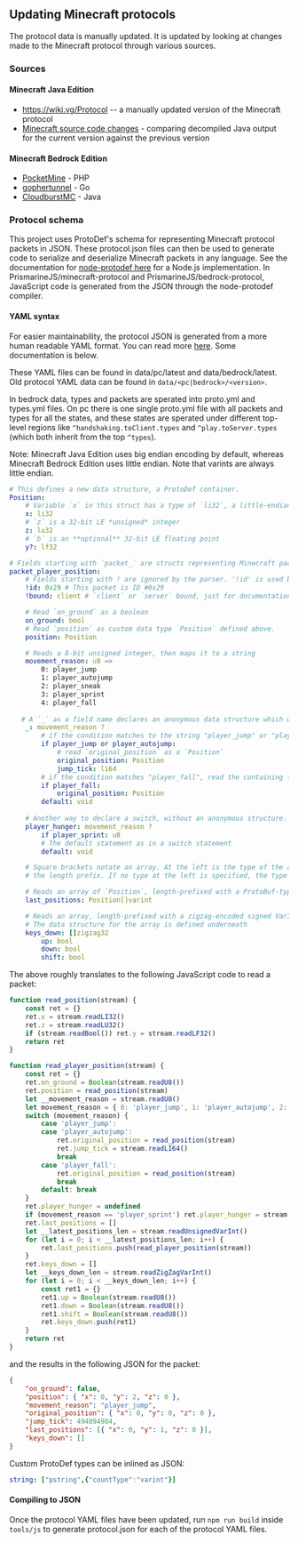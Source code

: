 ## Updating Minecraft protocols

The protocol data is manually updated. It is updated by looking at changes made to the Minecraft protocol through various sources.

### Sources
#### Minecraft Java Edition
* https://wiki.vg/Protocol -- a manually updated version of the Minecraft protocol
* [Minecraft source code changes](https://github.com/extremeheat/extracted_minecraft_data/tree/clientlatest) - comparing decompiled Java output for the current version against the previous version

#### Minecraft Bedrock Edition
* [PocketMine](https://github.com/pmmp/PocketMine-MP) - PHP
* [gophertunnel](https://github.com/Sandertv/gophertunnel) - Go
* [CloudburstMC](https://github.com/CloudburstMC/Protocol) - Java

### Protocol schema

This project uses ProtoDef's schema for representing Minecraft protocol packets in JSON. These protocol.json files can then be used to generate code to serialize and deserialize Minecraft packets in any language. See the documentation for [node-protodef here](https://github.com/ProtoDef-io/node-protodef) for a Node.js implementation. In PrismarineJS/minecraft-protocol and PrismarineJS/bedrock-protocol, JavaScript code is generated from the JSON through the node-protodef compiler.

#### YAML syntax

For easier maintainability, the protocol JSON is generated from a more human readable YAML format. You can read more [here](https://github.com/extremeheat/protodef-yaml). Some documentation is below.

These YAML files can be found in data/pc/latest and data/bedrock/latest. Old protocol YAML data can be found in `data/<pc|bedrock>/<version>`.

In bedrock data, types and packets are sperated into proto.yml and types.yml files. On pc there is one single proto.yml file with all packets and types for all the states, and these states are sperated under different top-level regions like `^handshaking.toClient.types` and `^play.toServer.types` (which both inherit from the top `^types`).

Note: Minecraft Java Edition uses big endian encoding by default, whereas Minecraft Bedrock Edition uses little endian. Note that varints are always little endian.

```yml
# This defines a new data structure, a ProtoDef container.
Position:
    # Variable `x` in this struct has a type of `li32`, a little-endian 32-bit integer
    x: li32
    # `z` is a 32-bit LE *unsigned* integer
    z: lu32
    # `b` is an **optional** 32-bit LE floating point
    y?: lf32

# Fields starting with `packet_` are structs representing Minecraft packets
packet_player_position:
    # Fields starting with ! are ignored by the parser. '!id' is used by the parser when generating the packet map
    !id: 0x29 # This packet is ID #0x29
    !bound: client # `client` or `server` bound, just for documentation purposes. This has no other effect.

    # Read `on_ground` as a boolean
    on_ground: bool
    # Read `position` as custom data type `Position` defined above.
    position: Position

    # Reads a 8-bit unsigned integer, then maps it to a string
    movement_reason: u8 =>
        0: player_jump
        1: player_autojump
        2: player_sneak
        3: player_sprint
        4: player_fall
   
   # A `_` as a field name declares an anonymous data structure which will be inlined. Adding a '?' at the end will start a `switch` statement 
    _: movement_reason ?
        # if the condition matches to the string "player_jump" or "player_autojump", there is a data struct that needs to be read
        if player_jump or player_autojump:
            # read `original_position` as a `Position`
            original_position: Position
            jump_tick: li64
        # if the condition matches "player_fall", read the containing field
        if player_fall:
            original_position: Position
        default: void
   
    # Another way to declare a switch, without an anonymous structure. `player_hunger` will be read as a 8-bit int if movement_reason == "player_sprint"
    player_hunger: movement_reason ?
        if player_sprint: u8
        # The default statement as in a switch statement
        default: void

    # Square brackets notate an array. At the left is the type of the array values, at the right is the type of
    # the length prefix. If no type at the left is specified, the type is defined below.

    # Reads an array of `Position`, length-prefixed with a ProtoBuf-type unsigned variable length integer (VarInt)
    last_positions: Position[]varint

    # Reads an array, length-prefixed with a zigzag-encoded signed VarInt  
    # The data structure for the array is defined underneath
    keys_down: []zigzag32
        up: bool
        down: bool
        shift: bool
```

The above roughly translates to the following JavaScript code to read a packet:
```js
function read_position(stream) {
    const ret = {}
    ret.x = stream.readLI32()
    ret.z = stream.readLU32()
    if (stream.readBool()) ret.y = stream.readLF32()
    return ret
}

function read_player_position(stream) {
    const ret = {}
    ret.on_ground = Boolean(stream.readU8())
    ret.position = read_position(stream)
    let __movement_reason = stream.readU8()
    let movement_reason = { 0: 'player_jump', 1: 'player_autojump', 2: 'player_sneak', 3: 'player_sprint', 4: 'player_fall' }[__movement_reason]
    switch (movement_reason) {
        case 'player_jump':
        case 'player_autojump':
            ret.original_position = read_position(stream)
            ret.jump_tick = stream.readLI64()
            break
        case 'player_fall':
            ret.original_position = read_position(stream)
            break
        default: break
    }
    ret.player_hunger = undefined
    if (movement_reason == 'player_sprint') ret.player_hunger = stream.readU8()
    ret.last_positions = []
    let __latest_positions_len = stream.readUnsignedVarInt()
    for (let i = 0; i < __latest_positions_len; i++) {
        ret.last_positions.push(read_player_position(stream))
    }
    ret.keys_down = []
    let __keys_down_len = stream.readZigZagVarInt()
    for (let i = 0; i < __keys_down_len; i++) {
        const ret1 = {}
        ret1.up = Boolean(stream.readU8())
        ret1.down = Boolean(stream.readU8())
        ret1.shift = Boolean(stream.readU8())
        ret.keys_down.push(ret1)
    }
    return ret
}
```

and the results in the following JSON for the packet:
```json
{
    "on_ground": false,
    "position": { "x": 0, "y": 2, "z": 0 },
    "movement_reason": "player_jump",
    "original_position": { "x": 0, "y": 0, "z": 0 },
    "jump_tick": 494894984,
    "last_positions": [{ "x": 0, "y": 1, "z": 0 }],
    "keys_down": []
}
```

Custom ProtoDef types can be inlined as JSON:
```yml
string: ["pstring",{"countType":"varint"}]
```

#### Compiling to JSON
Once the protocol YAML files have been updated, run `npm run build` inside `tools/js` to generate protocol.json for each of the protocol YAML files.
